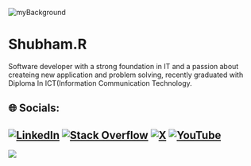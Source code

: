 ![myBackground](https://github.com/user-attachments/assets/be7b57f1-b6c8-46ec-ac63-4f602516c18d)

<h1>Shubham.R</h1>
<p>Software developer with a strong foundation in IT and a passion about createing new application and problem solving, recently graduated with Diploma In ICT(Information Communication Technology.</p>


## 🌐 Socials:
[![LinkedIn](https://img.shields.io/badge/LinkedIn-%230077B5.svg?logo=linkedin&logoColor=white)](https://linkedin.com/in/shubham-rangra-558146239/) 
[![Stack Overflow](https://img.shields.io/badge/-Stackoverflow-FE7A16?logo=stack-overflow&logoColor=white)](https://stackoverflow.com/users/15519435/hto-android)
[![X](https://img.shields.io/badge/X-black.svg?logo=X&logoColor=white)](https://x.com/Shub_r16)
[![YouTube](https://img.shields.io/badge/YouTube-%23FF0000.svg?logo=YouTube&logoColor=white)](https://www.youtube.com/@shubr2003)
---
[![](https://visitcount.itsvg.in/api?id=shubr&icon=0&color=0)](https://visitcount.itsvg.in)

<!-- Proudly created with GPRM ( https://gprm.itsvg.in ) -->
